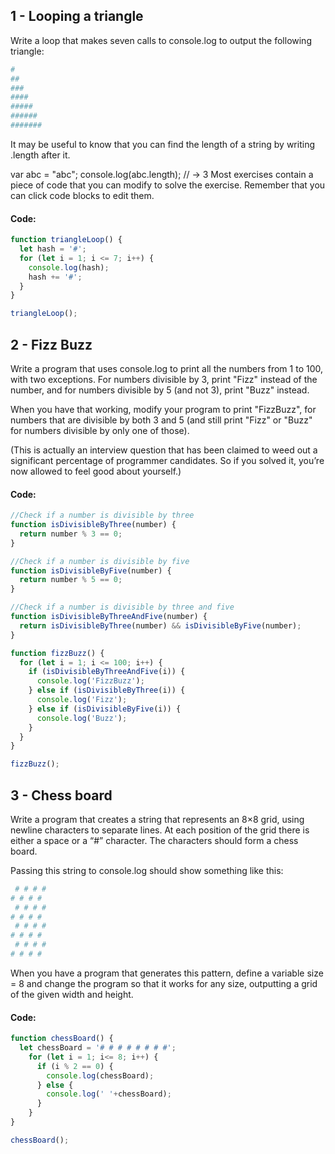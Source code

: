 ## 1 - Looping a triangle

Write a loop that makes seven calls to console.log to output the following triangle:
```bash
#
##
###
####
#####
######
#######
```
It may be useful to know that you can find the length of a string by writing .length after it.

var abc = "abc";
console.log(abc.length);
// → 3
Most exercises contain a piece of code that you can modify to solve the exercise. Remember that 
you can click code blocks to edit them.

#### Code:

```javascript
function triangleLoop() {
  let hash = '#';
  for (let i = 1; i <= 7; i++) {
    console.log(hash);
    hash += '#';
  }
}

triangleLoop();
```

## 2 - Fizz Buzz

Write a program that uses console.log to print all the numbers from 1 to 100, 
with two exceptions. For numbers divisible by 3, print "Fizz" instead of the number, 
and for numbers divisible by 5 (and not 3), print "Buzz" instead.

When you have that working, modify your program to print "FizzBuzz", for numbers that are 
divisible by both 3 and 5 (and still print "Fizz" or "Buzz" for numbers divisible by only one of those).

(This is actually an interview question that has been claimed to weed out a significant percentage 
of programmer candidates. So if you solved it, you’re now allowed to feel good about yourself.)

#### Code:

```javascript
//Check if a number is divisible by three
function isDivisibleByThree(number) {
  return number % 3 == 0;
}

//Check if a number is divisible by five
function isDivisibleByFive(number) {
  return number % 5 == 0;
}

//Check if a number is divisible by three and five
function isDivisibleByThreeAndFive(number) {
  return isDivisibleByThree(number) && isDivisibleByFive(number);
}

function fizzBuzz() {
  for (let i = 1; i <= 100; i++) {
    if (isDivisibleByThreeAndFive(i)) {
      console.log('FizzBuzz');
    } else if (isDivisibleByThree(i)) {
      console.log('Fizz');
    } else if (isDivisibleByFive(i)) {
      console.log('Buzz');
    }
  }
}

fizzBuzz();
```

## 3 - Chess board

Write a program that creates a string that represents an 8×8 grid, using newline 
characters to separate lines. At each position of the grid there is either a 
space or a “#” character. The characters should form a chess board.

Passing this string to console.log should show something like this:
```bash
 # # # #
# # # #
 # # # #
# # # #
 # # # #
# # # #
 # # # #
# # # #
```
When you have a program that generates this pattern, define a variable size = 8 
and change the program so that it works for any size, outputting a grid of 
the given width and height.

#### Code:

```javascript
function chessBoard() {
  let chessBoard = '# # # # # # # #';
    for (let i = 1; i<= 8; i++) {
      if (i % 2 == 0) {
        console.log(chessBoard);
      } else {
        console.log(' '+chessBoard);
      }
    }
}

chessBoard();
```